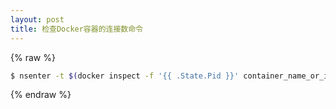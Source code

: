 ```yaml
---
layout: post
title: 检查Docker容器的连接数命令
---
```

{% raw %}
```bash
$ nsenter -t $(docker inspect -f '{{ .State.Pid }}' container_name_or_id) -n netstat
```
{% endraw %}